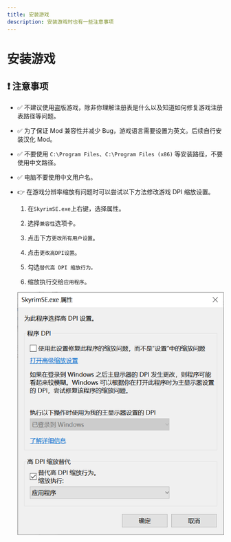 ```yaml
---
title: 安装游戏
description: 安装游戏时也有一些注意事项
---
```


# 安装游戏

## ❗ 注意事项

- ✅ 不建议使用盗版游戏，除非你理解注册表是什么以及知道如何修复游戏注册表路径等问题。
- ✅ 为了保证 Mod 兼容性并减少 Bug，游戏语言需要设置为英文。后续自行安装汉化 Mod。
- ✅ 不要使用 `C:\Program Files`、`C:\Program Files (x86)` 等安装路径，不要使用中文路径。
- ✅ 电脑不要使用中文用户名。
- 👉 在游戏分辨率缩放有问题时可以尝试以下方法修改游戏 DPI 缩放设置。

  1. 在`SkyrimSE.exe`上右键，选择属性。

  2. 选择`兼容性`选项卡。

  3. 点击下方`更改所有用户设置`。

  4. 点击`更改高DPI设置`。

  5. 勾选`替代高 DPI 缩放行为。`

  6. 缩放执行交给`应用程序`。

  ![000](./imgs/000.png)
